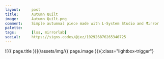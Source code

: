 ```yaml
---
layout:		post
title:		Autumn Quilt
image:		Autumn Quilt.png
comment:	Simple autumnal piece made with L-System Studio and Mirror Lab
palette:	
tags:		[lss, mirrorlab]
social:		https://signs.codes/@jez/102926876265340725
---
```


<span class="lightbox-trigger">
![{{ page.title }}](/assets/img/{{ page.image }}){:class="lightbox-trigger"}
</span>
